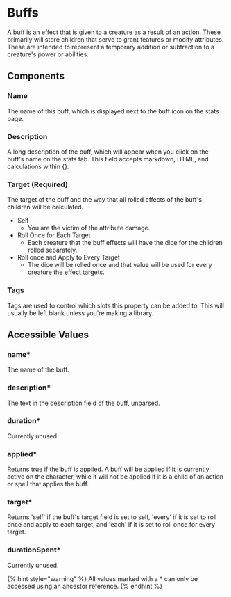 # Buffs

A buff is an effect that is given to a creature as a result of an action. These primarily will store children that serve to grant features or modify attributes. These are intended to represent a temporary addition or subtraction to a creature's power or abilities.

## Components

### Name

The name of this buff, which is displayed next to the buff icon on the stats page.

### Description

A long description of the buff, which will appear when you click on the buff's name on the stats tab. This field accepts markdown, HTML, and calculations within {}.

### Target \(Required\)

The target of the buff and the way that all rolled effects of the buff's children will be calculated.

* Self
  * You are the victim of the attribute damage.
* Roll Once for Each Target
  * Each creature that the buff effects will have the dice for the children rolled separately.
* Roll once and Apply to Every Target
  * The dice will be rolled once and that value will be used for every creature the effect targets.

### Tags

Tags are used to control which slots this property can be added to. This will usually be left blank unless you're making a library.

## Accessible Values

### name\*

The name of the buff.

### description\*

The text in the description field of the buff, unparsed.

### duration\*

Currently unused.

### applied\*

Returns true if the buff is applied. A buff will be applied if it is currently active on the character, while it will not be applied if it is a child of an action or spell that applies the buff.

### target\*

Returns 'self' if the buff's target field is set to self, 'every' if it is set to roll once and apply to each target, and 'each' if it is set to roll once for every target.

### durationSpent\*

Currently unused.

{% hint style="warning" %}
All values marked with a \* can only be accessed using an ancestor reference.
{% endhint %}


